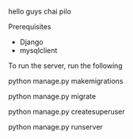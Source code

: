 hello guys chai pilo

Prerequisites
- Django
- mysqlclient

To run the server, run the following

python manage.py makemigrations

python manage.py migrate

python manage.py createsuperuser

python manage.py runserver
